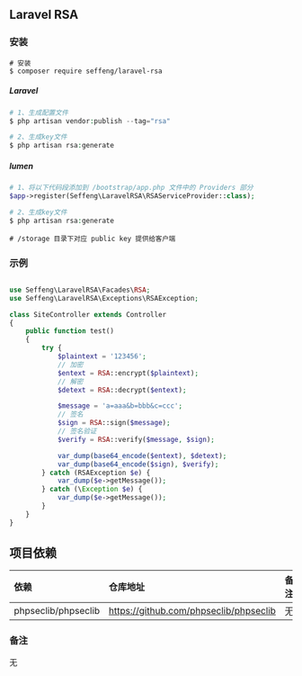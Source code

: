## Laravel RSA

### 安装

```shell
# 安装
$ composer require seffeng/laravel-rsa
```

##### Laravel

```php
# 1、生成配置文件
$ php artisan vendor:publish --tag="rsa"

# 2、生成key文件
$ php artisan rsa:generate
```

##### lumen

```php
# 1、将以下代码段添加到 /bootstrap/app.php 文件中的 Providers 部分
$app->register(Seffeng\LaravelRSA\RSAServiceProvider::class);

# 2、生成key文件
$ php artisan rsa:generate
```

```shell
# /storage 目录下对应 public key 提供给客户端
```

### 示例

```php

use Seffeng\LaravelRSA\Facades\RSA;
use Seffeng\LaravelRSA\Exceptions\RSAException;

class SiteController extends Controller
{
    public function test()
    {
        try {
            $plaintext = '123456';
            // 加密
            $entext = RSA::encrypt($plaintext);
            // 解密
            $detext = RSA::decrypt($entext);

            $message = 'a=aaa&b=bbb&c=ccc';
            // 签名
            $sign = RSA::sign($message);
            // 签名验证
            $verify = RSA::verify($message, $sign);

            var_dump(base64_encode($entext), $detext);
            var_dump(base64_encode($sign), $verify);
        } catch (RSAException $e) {
            var_dump($e->getMessage());
        } catch (\Exception $e) {
            var_dump($e->getMessage());
        }
    }
}
```

## 项目依赖

| 依赖                | 仓库地址                               | 备注 |
| :------------------ | :------------------------------------- | :--- |
| phpseclib/phpseclib | https://github.com/phpseclib/phpseclib | 无   |

### 备注

无



